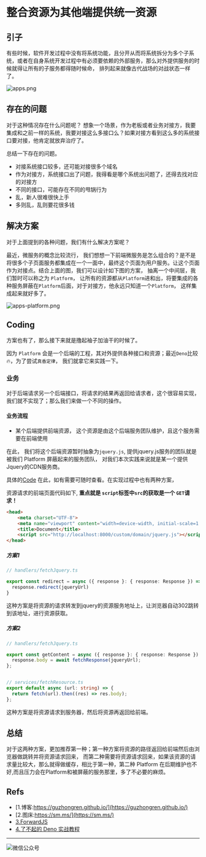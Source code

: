 # 整合资源为其他端提供统一资源


## 引子

有些时候，软件开发过程中没有将系统功能，且分开从而将系统拆分为多个子系统，或者在自身系统开发过程中有必须要依赖的外部服务，那么对外提供服务的时候就得让所有的子服务都得随时候命，
排列起来就像古代战场的对战状态一样了。

![apps.png](https://i.loli.net/2020/05/23/bnOYrJMiSzqhKVL.png)

## 存在的问题

对于这种情况存在什么问题呢？ 想象一个场景，作为老板或者业务对接方，我要集成和之前一样的系统，我要对接这么多接口么？如果对接方看到这么多的系统接口要对接，他肯定就放弃治疗了。

总结一下存在的问题。

* 对接系统接口较多，还可能对接很多个域名
* 作为对接方，系统接口出了问题，我得看是哪个系统出问题了，还得去找对应的对接方
* 不同的接口，可能存在不同的甩锅行为
* 乱，新人很难很快上手
* 多则乱，乱则要花很多钱

## 解决方案

对于上面提到的各种问题，我们有什么解决方案呢？

最近，微服务的概念比较流行， 我们想想一下前端微服务是怎么组合的？是不是将很多个子页面服务都集成在一个一面中，最终这个页面为用户服务。让这个页面作为对接点。结合上面的图，我们可以设计如下图的方案， 抽离一个中间层，我们暂时可以称之为 `Platform`，
让所有的资源都从`Platform`进和出，将要集成的各种服务屏蔽在`Platform`后面，对于对接方，他永远只知道一个`Platform`， 这样集成起来就好多了。

![apps-platform.png](https://i.loli.net/2020/05/23/EbGaLkr5g6sHxpK.png)

## Coding

方案也有了，那么接下来就是撸起袖子加油干的时候了。

因为 `Platform` 会是一个后端的工程，其对外提供各种接口和资源；最近`Deno`比较🔥，为了尝试`真香定律`， 我们就拿它来实践一下。

### 业务

对于后端请求另一个后端接口，将请求的结果再返回给请求者，这个很容易实现， 我们就不实现了；那么我们来做一个不同的操作。

#### 业务流程

* 某个后端提供前端资源， 这个资源是由这个后端服务团队维护，且这个服务需要在前端使用

在此， 我们将这个后端资源暂时抽象为`jquery.js`, 提供jquery.js服务的团队就是被我们 Platform 屏蔽起来的服务团队， 对我们本次实践来说就是某一个提供Jquery的CDN服务商。

具体的[Code](https://github.com/ByteWars/forwardJS) 在此，如有需要可随时查看。在实现过程中也有两种方案，

资源请求的前端页面代码如下, **重点就是 `script`标签中`src`的获取是一个 `GET`请求！**

```html
<head>
    <meta charset="UTF-8">
    <meta name="viewport" content="width=device-width, initial-scale=1.0">
    <title>Document</title>
    <script src="http://localhost:8000/custom/domain/jquery.js"></script>
</head>

```

##### 方案1

```Typescript
// handlers/fetchJquery.ts

export const redirect = async ({ response }: { response: Response }) => {
  response.redirect(jqueryUrl)
}

```

这种方案是将资源的请求转发到jquery的资源服务地址上，让浏览器自动302跳转到该地址，进行资源获取。

##### 方案2

```Typescript
// handlers/fetchJquery.ts

export const getContent = async ({ response }: { response: Response }) => {
  response.body = await fetchResponse(jqueryUrl);
};


// services/fetchResource.ts
export default async (url: string) => {
  return fetch(url).then((res) => res.body);
};

```

这种方案是将资源请求到服务器，然后将资源再返回给前端。

## 总结

对于这两种方案，更加推荐第一种；第一种方案将资源的路径返回给前端然后由浏览器做跳转并将资源请求回来， 而第二种需要将资源请求回来，如果该资源的请求量比较大，那么就得做缓存，相比于第一种，第二种 Platform 在后期维护也不好,而且压力会在Platform和被屏蔽的服务那里，多了不必要的麻烦。

## Refs

* [1.博客:https://guzhongren.github.io/](https://guzhongren.github.io/)
* [2.图床:https://sm.ms/](https://sm.ms/)
* [3.ForwardJS](https://github.com/ByteWars/forwardJS)
* [4.了不起的 Deno 实战教程](https://mp.weixin.qq.com/s/J4A5EYL7Kk8cx_X7Kh36Iw)

----
![微信公众号](https://cdn.jsdelivr.net/gh/guzhongren/data-hosting@master/20210819/扫码_搜索联合传播样式-白色版.ae9zxgscqcg.png)

